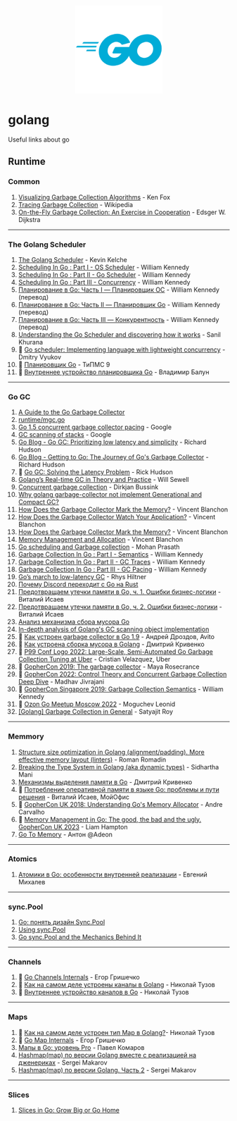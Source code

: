 <div id="logo" align="center">
  <img src="https://github.com/devicons/devicon/blob/master/icons/go/go-original-wordmark.svg" width="200px"/>
</div>

# golang
Useful links about go

## Runtime

### Common
1. [Visualizing Garbage Collection Algorithms](https://spin.atomicobject.com/2014/09/03/visualizing-garbage-collection-algorithms/) - Ken Fox
2. [Tracing Garbage Collection](https://en.wikipedia.org/wiki/Tracing_garbage_collection) - Wikipedia
3. [On-the-Fly Garbage Collection: An Exercise in Cooperation](https://lamport.azurewebsites.net/pubs/garbage.pdf) - Edsger W. Dijkstra
---

### The Golang Scheduler
1. [The Golang Scheduler](https://www.kelche.co/blog/go/golang-scheduling/) - Kevin Kelche
1. [Scheduling In Go : Part I - OS Scheduler](https://www.ardanlabs.com/blog/2018/08/scheduling-in-go-part1.html) - William Kennedy
1. [Scheduling In Go : Part II - Go Scheduler](https://www.ardanlabs.com/blog/2018/08/scheduling-in-go-part2.html) - William Kennedy 
1. [Scheduling In Go : Part III - Concurrency](https://www.ardanlabs.com/blog/2018/12/scheduling-in-go-part3.html) - William Kennedy
1. [Планирование в Go: Часть I — Планировщик ОС](https://habr.com/ru/articles/478168/) - William Kennedy (перевод)
1. [Планирование в Go: Часть II — Планировщик Go](https://habr.com/ru/articles/489862/) - William Kennedy (перевод)
1. [Планирование в Go: Часть III — Конкурентность](https://habr.com/ru/articles/761606/) - William Kennedy (перевод)
1. [Understanding the Go Scheduler and discovering how it works](https://medium.com/@sanilkhurana7/understanding-the-go-scheduler-and-looking-at-how-it-works-e431a6daacf) - Sanil Khurana
1. :movie_camera: [Go scheduler: Implementing language with lightweight concurrency](https://www.youtube.com/watch?v=-K11rY57K7k) - Dmitry Vyukov
1. :movie_camera: [Планировщик Go](https://www.youtube.com/watch?v=TRoFIaHdjB8) - ТиПМС 9
1. 🎥 [Внутреннее устройство планировщика Go](https://youtu.be/P2Tzdg8n9hw?si=uRX7SnONEY58jXgf) - Владимир Балун
---

### Go GC
1. [A Guide to the Go Garbage Collector](https://go.dev/doc/gc-guide)
2. [runtime/mgc.go](https://github.com/golang/go/blob/dev.boringcrypto.go1.17/src/runtime/mgc.go#L5)
3. [Go 1.5 concurrent garbage collector pacing](https://docs.google.com/document/d/1wmjrocXIWTr1JxU-3EQBI6BK6KgtiFArkG47XK73xIQ/edit#heading=h.xy314pvxblbm) - Google
4. [GC scanning of stacks](https://docs.google.com/document/d/1un-Jn47yByHL7I0aVIP_uVCMxjdM5mpelJhiKlIqxkE/edit#heading=h.bvezjdnoi4no) - Google
5. [Go Blog - Go GC: Prioritizing low latency and simplicity](https://go.dev/blog/go15gc) - Richard Hudson
6. [Go Blog - Getting to Go: The Journey of Go's Garbage Collector](https://go.dev/blog/ismmkeynote) - Richard Hudson
7. :movie_camera: [Go GC: Solving the Latency Problem](https://www.youtube.com/watch?v=aiv1JOfMjm0&list=PL2ntRZ1ySWBf-_z-gHCOR2N156Nw930Hm&index=17) - Rick Hudson
8. [Golang’s Real-time GC in Theory and Practice](https://making.pusher.com/golangs-real-time-gc-in-theory-and-practice/) - Will Sewell
9. [Concurrent garbage collection](https://github.com/rubinius/rubinius-website-archive/blob/cf54187d421275eec7d2db0abd5d4c059755b577/_posts/2013-06-22-concurrent-garbage-collection.markdown) - Dirkjan Bussink
10. [Why golang garbage-collector not implement Generational and Compact GC?](https://groups.google.com/g/golang-nuts/c/KJiyv2mV2pU)
11. [How Does the Garbage Collector Mark the Memory?](https://medium.com/a-journey-with-go/go-how-does-the-garbage-collector-mark-the-memory-72cfc12c6976) - Vincent Blanchon
12. [How Does the Garbage Collector Watch Your Application?](https://medium.com/a-journey-with-go/go-how-does-the-garbage-collector-watch-your-application-dbef99be2c35) - Vincent Blanchon
13. [How Does the Garbage Collector Mark the Memory?](https://medium.com/a-journey-with-go/go-how-does-the-garbage-collector-mark-the-memory-72cfc12c6976) - Vincent Blanchon
14. [Memory Management and Allocation](https://medium.com/a-journey-with-go/go-memory-management-and-allocation-a7396d430f44) - Vincent Blanchon
15. [Go scheduling and Garbage collection](https://medium.com/@openmohan/go-scheduling-and-garbage-collection-91b5144bc26b) - Mohan Prasath
16. [Garbage Collection In Go : Part I - Semantics](https://www.ardanlabs.com/blog/2018/12/garbage-collection-in-go-part1-semantics.html) - William Kennedy
17. [Garbage Collection In Go : Part II - GC Traces](https://www.ardanlabs.com/blog/2019/05/garbage-collection-in-go-part2-gctraces.html) - William Kennedy
18. [Garbage Collection In Go : Part III - GC Pacing](https://www.ardanlabs.com/blog/2019/07/garbage-collection-in-go-part3-gcpacing.html) - William Kennedy
19. [Go’s march to low-latency GC](https://blog.twitch.tv/en/2016/07/05/gos-march-to-low-latency-gc-a6fa96f06eb7/#2f2f) - Rhys Hiltner
20. [Почему Discord переходит с Go на Rust](https://habr.com/ru/post/487116/)
21. [Предотвращаем утечки памяти в Go, ч. 1. Ошибки бизнес-логики](https://habr.com/ru/company/ncloudtech/blog/675390/) - Виталий Исаев
22. [Предотвращаем утечки памяти в Go, ч. 2. Ошибки бизнес-логики](https://habr.com/ru/company/ncloudtech/blog/676960/) - Виталий Исаев
23. [Анализ механизма сбора мусора Go](https://russianblogs.com/article/3396205378/)
24. [In-depth analysis of Golang's GC scanning object implementation](https://blog.600mb.com/a?ID=01750-8ccdc0e3-5fd3-47c1-a302-88bf6c5be2fa)
25. :movie_camera: [Как устроен garbage collector в Go 1.9](https://www.youtube.com/watch?v=CX4GSErFenI) - Андрей Дроздов, Avito
26. :movie_camera: [Как устроена сборка мусора в Golang](https://www.youtube.com/watch?v=CX4GSErFenI) - Дмитрий Кривенко
27. :movie_camera: [P99 Conf Logo 2022: Large-Scale, Semi-Automated Go Garbage Collection Tuning at Uber](https://www.youtube.com/watch?v=vmFWSGE51w0) - Cristian Velazquez, Uber
28. :movie_camera: [GopherCon 2019: The garbage collector](https://www.youtube.com/watch?v=gPxFOMuhnUU) - Maya Rosecrance
29. :movie_camera: [GopherCon 2022: Control Theory and Concurrent Garbage Collection Deep Dive](https://www.youtube.com/watch?v=We-8RSk4eZA&list=PL2ntRZ1ySWBfiSJSt-zPRbVSMDfK0EwQC) - Madhav Jivrajani
30. :movie_camera: [GopherCon Singapore 2019: Garbage Collection Semantics](https://www.youtube.com/watch?v=q4HoWwdZUHs) - William Kennedy
31. :movie_camera: [Ozon Go Meetup Moscow 2022](https://www.youtube.com/watch?v=PB4vA5eId4c) - Moguchev Leonid
32. [[Golang] Garbage Collection in General](https://blog.devgenius.io/golang-garbage-collection-in-general-c28ae82558c4) - Satyajit Roy
---

### Memmory 
1. [Structure size optimization in Golang (alignment/padding). More effective memory layout (linters)](https://itnext.io/structure-size-optimization-in-golang-alignment-padding-more-effective-memory-layout-linters-fffdcba27c61) - Roman Romadin
2. [Breaking the Type System in Golang (aka dynamic types)](https://medium.com/@utter_babbage/breaking-the-type-system-in-golang-aka-dynamic-types-8b86c35d897b) - Sidhartha Mani
3. [Механизмы выделения памяти в Go](https://www.youtube.com/watch?v=CX4GSErFenI) - Дмитрий Кривенко
4. :movie_camera: [Потребление оперативной памяти в языке Go: проблемы и пути решения](https://www.youtube.com/watch?v=_BbhmaZupqs) - Виталий Исаев, МойОфис
5. :movie_camera: [GopherCon UK 2018: Understanding Go's Memory Allocator](https://www.youtube.com/results?search_query=go+garbage+collector) - Andre Carvalho
6. :movie_camera: [Memory Management in Go: The good, the bad and the ugly. GopherCon UK 2023](https://youtu.be/SKenR18NM04?si=G5Ae7OSH9WuO8PDu) - Liam Hampton
7. [Go To Memory](https://habr.com/ru/companies/oleg-bunin/articles/676332/) - Антон @Adeon
---

### Atomics
1. [Атомики в Go: особенности внутренней реализации](https://habr.com/ru/articles/744822/) - Евгений Михалев
---

### sync.Pool
1. [Go: понять дизайн Sync.Pool](https://dev-gang.ru/article/go-ponjat-dizain-syncpool-cpvecztx8e/)
1. [Using sync.Pool](https://developer20.com/using-sync-pool/)
1. [Go sync.Pool and the Mechanics Behind It](https://victoriametrics.com/blog/go-sync-pool/index.html)
---

### Channels
1. :movie_camera: [Go Channels Internals](https://www.youtube.com/watch?v=Tp5xhTMFuLU) - Егор Гришечко
1. :movie_camera: [Как на самом деле устроены каналы в Golang](https://www.youtube.com/watch?v=ZTJcaP4G4JM) - Николай Тузов
1. :movie_camera: [Внутреннее устройство каналов в Go](https://www.youtube.com/watch?v=ZTJcaP4G4JM) - Николай Тузов
---

### Maps
1. :movie_camera: [Как на самом деле устроен тип Map в Golang?](https://www.youtube.com/watch?v=P_SXTUiA-9Y)- Николай Тузов
1. :movie_camera: [Go Map Internals](https://www.youtube.com/watch?v=3n1QkOI-y2g) - Егор Гришечко
1. [Мапы в Go: уровень Pro](https://habr.com/ru/companies/avito/articles/774618/) - Павел Комаров
1. [Hashmap(map) по версии Golang вместе с реализацией на дженериках](https://habr.com/ru/articles/704796/) - Sergei Makarov
1. [Hashmap(map) по версии Golang. Часть 2](https://habr.com/ru/articles/717724/) - Sergei Makarov
---

### Slices
1. [Slices in Go: Grow Big or Go Home](https://victoriametrics.com/blog/go-slice/)

